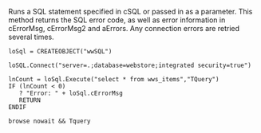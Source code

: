 ﻿Runs a SQL statement specified in cSQL or passed in as a parameter. This method returns the SQL error code, as well as error information in cErrorMsg, cErrorMsg2 and aErrors. Any connection errors are retried several times.

```foxpro
loSql = CREATEOBJECT("wwSQL")

loSQL.Connect("server=.;database=webstore;integrated security=true")

lnCount = loSql.Execute("select * from wws_items","TQuery") 
IF (lnCount < 0)
   ? "Error: " + loSql.cErrorMsg
   RETURN
ENDIF

browse nowait && Tquery
```
